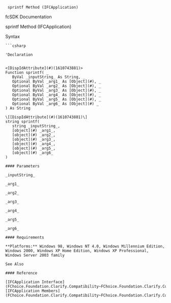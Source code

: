 ﻿     sprintf Method (IFCApplication)                                                   

fcSDK Documentation

sprintf Method (IFCApplication)

Syntax

```vbnet
```csharp

'Declaration
 

<[DispIdAttribute](#)(1610743881)>
Function sprintf( _
   ByVal _inputString_ As String, _
   Optional ByVal _arg1_ As [Object](#), _
   Optional ByVal _arg2_ As [Object](#), _
   Optional ByVal _arg3_ As [Object](#), _
   Optional ByVal _arg4_ As [Object](#), _
   Optional ByVal _arg5_ As [Object](#), _
   Optional ByVal _arg6_ As [Object](#) _
) As String

\[[DispIdAttribute](#)(1610743881)\]
string sprintf( 
   string _inputString_,
   [object](#) _arg1_,
   [object](#) _arg2_,
   [object](#) _arg3_,
   [object](#) _arg4_,
   [object](#) _arg5_,
   [object](#) _arg6_
)

#### Parameters

_inputString_

_arg1_

_arg2_

_arg3_

_arg4_

_arg5_

_arg6_

#### Requirements

**Platforms:** Windows 98, Windows NT 4.0, Windows Millennium Edition, Windows 2000, Windows XP Home Edition, Windows XP Professional, Windows Server 2003 family

See Also

#### Reference

[IFCApplication Interface](FChoice.Foundation.Clarify.Compatibility~FChoice.Foundation.Clarify.Compatibility.IFCApplication.md)  
[IFCApplication Members](FChoice.Foundation.Clarify.Compatibility~FChoice.Foundation.Clarify.Compatibility.IFCApplication_members.md)